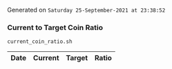 Generated on `Saturday 25-September-2021 at 23:38:52`

### Current to Target Coin Ratio
`current_coin_ratio.sh`

Date|Current|Target|Ratio
---|---|---|---

